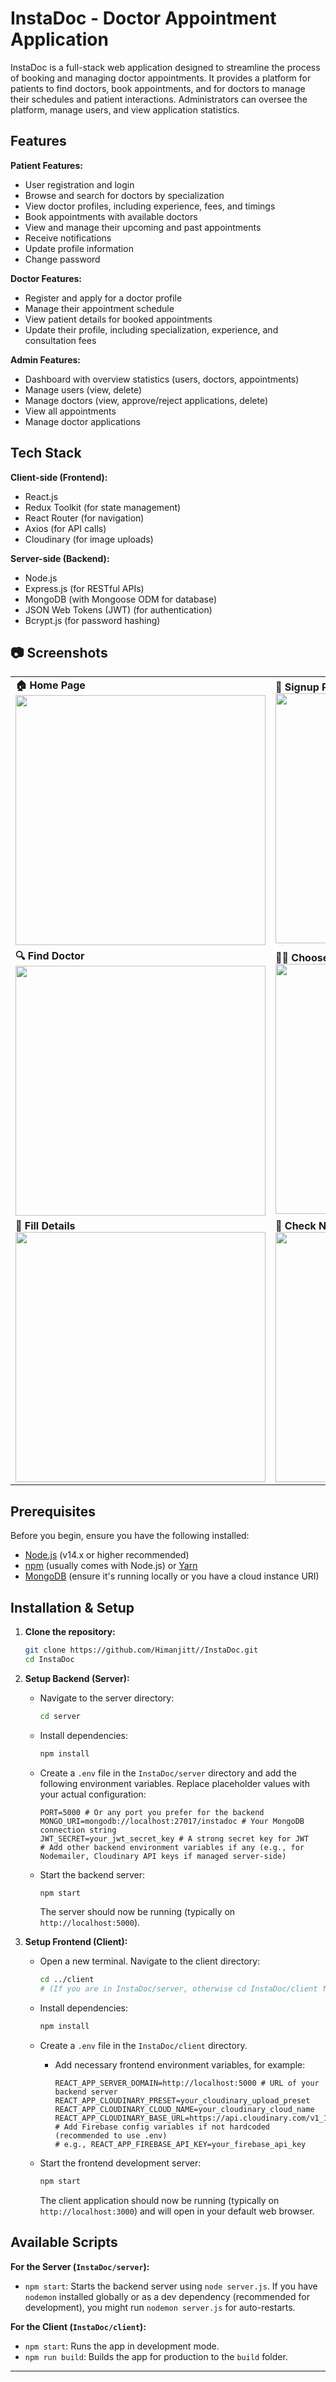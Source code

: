 # InstaDoc - Doctor Appointment Application

InstaDoc is a full-stack web application designed to streamline the process of booking and managing doctor appointments. It provides a platform for patients to find doctors, book appointments, and for doctors to manage their schedules and patient interactions. Administrators can oversee the platform, manage users, and view application statistics.

## Features

**Patient Features:**

- User registration and login
- Browse and search for doctors by specialization
- View doctor profiles, including experience, fees, and timings
- Book appointments with available doctors
- View and manage their upcoming and past appointments
- Receive notifications
- Update profile information
- Change password

**Doctor Features:**

- Register and apply for a doctor profile
- Manage their appointment schedule
- View patient details for booked appointments
- Update their profile, including specialization, experience, and consultation fees

**Admin Features:**

- Dashboard with overview statistics (users, doctors, appointments)
- Manage users (view, delete)
- Manage doctors (view, approve/reject applications, delete)
- View all appointments
- Manage doctor applications

## Tech Stack

**Client-side (Frontend):**

- React.js
- Redux Toolkit (for state management)
- React Router (for navigation)
- Axios (for API calls)
- Cloudinary (for image uploads)

**Server-side (Backend):**

- Node.js
- Express.js (for RESTful APIs)
- MongoDB (with Mongoose ODM for database)
- JSON Web Tokens (JWT) (for authentication)
- Bcrypt.js (for password hashing)

## 📷 Screenshots

<table>
  <tr>
    <td>
      <strong>🏠 Home Page</strong><br/>
      <img src="https://github.com/user-attachments/assets/82c9cbce-2871-4523-b4da-9460f503e0e3" width="400"/>
    </td>
    <td>
      <strong>📝 Signup Page</strong><br/>
      <img src="https://github.com/user-attachments/assets/8375b1ff-a5f8-48a5-a00b-2e47cc2bef19" width="400"/>
    </td>
  </tr>
  <tr>
    <td>
      <strong>🔍 Find Doctor</strong><br/>
      <img src="https://github.com/user-attachments/assets/b2bb685d-e809-4abe-bd82-fb70ef86ff7c" width="400"/>
    </td>
    <td>
      <strong>👨‍⚕️ Choose Doctor</strong><br/>
      <img src="https://github.com/user-attachments/assets/cd32efec-ae7d-4301-a7d2-df887d3a0a69" width="400"/>
    </td>
  </tr>
  <tr>
    <td>
      <strong>🧾 Fill Details</strong><br/>
      <img src="https://github.com/user-attachments/assets/b52617dc-c593-4f3e-a629-8b0591b9f75d" width="400"/>
    </td>
    <td>
      <strong>🔔 Check Notifications</strong><br/>
      <img src="https://github.com/user-attachments/assets/c04a651c-f663-47e6-898a-79fe573bc0d7" width="400"/>
    </td>
  </tr>
</table>

## Prerequisites

Before you begin, ensure you have the following installed:

- [Node.js](https://nodejs.org/) (v14.x or higher recommended)
- [npm](https://www.npmjs.com/) (usually comes with Node.js) or [Yarn](https://yarnpkg.com/)
- [MongoDB](https://www.mongodb.com/try/download/community) (ensure it's running locally or you have a cloud instance URI)

## Installation & Setup

1.  **Clone the repository:**

    ```bash
    git clone https://github.com/Himanjitt//InstaDoc.git
    cd InstaDoc
    ```

2.  **Setup Backend (Server):**

    - Navigate to the server directory:
      ```bash
      cd server
      ```
    - Install dependencies:

      ```bash
      npm install

      ```

    - Create a `.env` file in the `InstaDoc/server` directory and add the following environment variables. Replace placeholder values with your actual configuration:
      ```env
      PORT=5000 # Or any port you prefer for the backend
      MONGO_URI=mongodb://localhost:27017/instadoc # Your MongoDB connection string
      JWT_SECRET=your_jwt_secret_key # A strong secret key for JWT
      # Add other backend environment variables if any (e.g., for Nodemailer, Cloudinary API keys if managed server-side)
      ```
    - Start the backend server:
      ```bash
      npm start
      ```
      The server should now be running (typically on `http://localhost:5000`).

3.  **Setup Frontend (Client):**

    - Open a new terminal. Navigate to the client directory:
      ```bash
      cd ../client
      # (If you are in InstaDoc/server, otherwise cd InstaDoc/client from root)
      ```
    - Install dependencies:

      ```bash
      npm install

      ```

    - Create a `.env` file in the `InstaDoc/client` directory.

      - Add necessary frontend environment variables, for example:
        ```env
        REACT_APP_SERVER_DOMAIN=http://localhost:5000 # URL of your backend server
        REACT_APP_CLOUDINARY_PRESET=your_cloudinary_upload_preset
        REACT_APP_CLOUDINARY_CLOUD_NAME=your_cloudinary_cloud_name
        REACT_APP_CLOUDINARY_BASE_URL=https://api.cloudinary.com/v1_1/your_cloudinary_cloud_name/image/upload
        # Add Firebase config variables if not hardcoded (recommended to use .env)
        # e.g., REACT_APP_FIREBASE_API_KEY=your_firebase_api_key
        ```

    - Start the frontend development server:
      ```bash
      npm start
      ```
      The client application should now be running (typically on `http://localhost:3000`) and will open in your default web browser.

## Available Scripts

**For the Server (`InstaDoc/server`):**

- `npm start`: Starts the backend server using `node server.js`. If you have `nodemon` installed globally or as a dev dependency (recommended for development), you might run `nodemon server.js` for auto-restarts.

**For the Client (`InstaDoc/client`):**

- `npm start`: Runs the app in development mode.
- `npm run build`: Builds the app for production to the `build` folder.

---
